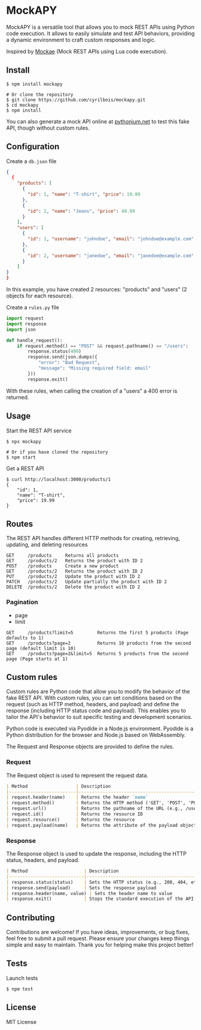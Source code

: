 # MockAPY

MockAPY is a versatile tool that allows you to mock REST APIs using Python code execution. It allows to easily simulate and test API behaviors, providing a dynamic environment to craft custom responses and logic.

Inspired by [Mockae](https://github.com/cyrilbois/mockae) (Mock REST APIs using Lua code execution).

## Install

```shell
$ npm install mockapy

# Or clone the repository
$ git clone https://github.com/cyrilbois/mockapy.git
$ cd mockapy
$ npm install
```

You can also generate a mock API online at [pythonium.net](https://pythonium.net/mockapy) to test this fake API, though without custom rules.

## Configuration

Create a `db.json` file

```json
{
  {
    "products": [
      {
        "id": 1, "name": "T-shirt", "price": 19.99
      },
      {
        "id": 2, "name": "Jeans", "price": 49.99
      }
    ],
    "users": [
      {
        "id": 1, "username": "johndoe", "email": "johndoe@example.com"
      },
      {
        "id": 2, "username": "janedoe", "email": "janedoe@example.com"
      }
    ]
}
}
```
In this example, you have created 2 resources: "products" and "users" (2 objects for each resource).

Create a `rules.py` file

```py
import request
import response
import json

def handle_request():
    if request.method() == "POST" && request.pathname() == "/users":
        response.status(400)
        response.send(json.dumps({
            "error": "Bad Request",
            "message": "Missing required field: email"
        }))
        response.exit()
```
With these rules, when calling the creation of a "users" a 400 error is returned.

## Usage

Start the REST API service

```shell
$ npx mockapy

# Or if you have cloned the repository
$ npm start
```

Get a REST API

```shell
$ curl http://localhost:3000/products/1
{
    "id": 1,
    "name": "T-shirt",
    "price": 19.99
}
```

## Routes

The REST API handles different HTTP methods for creating, retrieving, updating, and deleting resources


```
GET     /products     Returns all products
GET     /products/2   Returns the product with ID 2
POST    /products     Create a new product
GET     /products/2   Returns the product with ID 2
PUT     /products/2   Update the product with ID 2
PATCH   /products/2   Update partially the product with ID 2
DELETE  /products/2   Delete the product with ID 2
```

### Pagination

- page
- limit 

```
GET     /products?limit=5         Returns the first 5 products (Page defaults to 1)
GET     /products?page=2          Returns 10 products from the second page (default limit is 10)
GET     /products?page=2&limit=5  Returns 5 products from the second page (Page starts at 1)
```

## Custom rules

Custom rules are Python code that allow you to modify the behavior of the fake REST API. With custom rules, you can set conditions based on the request (such as HTTP method, headers, and payload) and define the response (including HTTP status code and payload). This enables you to tailor the API's behavior to suit specific testing and development scenarios.

Python code is executed via Pyodide in a Node.js environment. Pyodide is a Python distribution for the browser and Node.js based on WebAssembly.

The Request and Response objects are provided to define the rules.

### Request

The Request object is used to represent the request data.

```md
| Method                  | Description                                                                        |
|-------------------------|------------------------------------------------------------------------------------|
| request.header(name)    | Returns the header `name`                                                          |
| request.method()        | Returns the HTTP method ('GET', 'POST', 'PUT', 'PATCH', 'DELETE')                  |
| request.url()           | Returns the pathname of the URL (e.g., /users/23).                                 |
| request.id()            | Returns the resource ID                                                            |
| request.resource()      | Returns the resource                                                               |
| request.payload(name)   | Returns the attribute of the payload object with the name specified in `name`      |
```

###  Response

The Response object is used to update the response, including the HTTP status, headers, and payload.

```md
| Method                     | Description                                                                                     |
|----------------------------|-------------------------------------------------------------------------------------------------|
| response.status(status)    | Sets the HTTP status (e.g., 200, 404, etc.)                                                     |
| response.send(payload)     | Sets the response payload                                                                       |
| response.header(name, value) | Sets the header name to value                                                                  |
| response.exit()            | Stops the standard execution of the API (No action or resource loading will be performed)       |
```

## Contributing
Contributions are welcome! If you have ideas, improvements, or bug fixes, feel free to submit a pull request. 
Please ensure your changes keep things simple and easy to maintain. Thank you for helping make this project better!

## Tests

Launch tests

```shell
$ npm test
```

## License

MIT License

